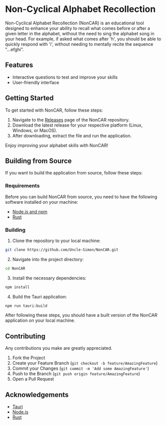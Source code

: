# Non-Cyclical Alphabet Recollection

Non-Cyclical Alphabet Recollection (NonCAR) is an educational tool designed to enhance your ability to recall what comes before or after a given letter in the alphabet, without the need to sing the alphabet song in your head. For example, if asked what comes after 'h', you should be able to quickly respond with 'i', without needing to mentally recite the sequence "...efghi".

## Features

- Interactive questions to test and improve your skills
- User-friendly interface

## Getting Started

To get started with NonCAR, follow these steps:

1. Navigate to the [Releases](https://github.com/Uncle-Simon/NonCAR/releases) page of the NonCAR repository.
2. Download the latest release for your respective platform (Linux, Windows, or MacOS).
3. After downloading, extract the file and run the application.

Enjoy improving your alphabet skills with NonCAR!

## Building from Source

If you want to build the application from source, follow these steps:

### Requirements

Before you can build NonCAR from source, you need to have the following software installed on your machine:

- [Node.js and npm](https://nodejs.org/en/download/)
- [Rust](https://www.rust-lang.org/tools/install)

### Building

1. Clone the repository to your local machine:

```bash
git clone https://github.com/Uncle-Simon/NonCAR.git
```

2. Navigate into the project directory:

```bash
cd NonCAR
```

3. Install the necessary dependencies:

```bash
npm install
```

4. Build the Tauri application:

```bash
npm run tauri:build
```

After following these steps, you should have a built version of the NonCAR application on your local machine.

## Contributing

Any contributions you make are greatly appreciated.

1. Fork the Project
2. Create your Feature Branch (`git checkout -b feature/AmazingFeature`)
3. Commit your Changes (`git commit -m 'Add some AmazingFeature'`)
4. Push to the Branch (`git push origin feature/AmazingFeature`)
5. Open a Pull Request

## Acknowledgements

- [Tauri](https://tauri.app/)
- [Node.js](https://nodejs.org/en/)
- [Rust](https://www.rust-lang.org/)
